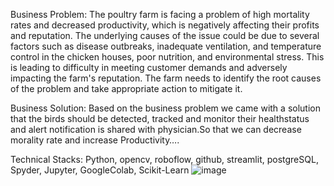 Business Problem: 
The poultry farm is facing a problem of high mortality rates and decreased productivity, which is negatively affecting their profits and reputation. The underlying causes of the issue could be due to several factors such as disease outbreaks, inadequate ventilation, and temperature control in the chicken houses, poor nutrition, and environmental stress. This is leading to difficulty in meeting customer demands and adversely impacting the farm's reputation. The farm needs to identify the root causes of the problem and take appropriate action to mitigate it.

Business Solution:  Based on the business problem we came with a solution that the birds should be detected, tracked and monitor their healthstatus and alert notification is shared with physician.So that we can decrease morality rate and increase Productivity….

Technical Stacks:
Python, opencv, roboflow, github, streamlit, postgreSQL, Spyder, Jupyter, GoogleColab, Scikit-Learn
![image](https://user-images.githubusercontent.com/107097836/231646707-8065fbbf-297c-4bd1-b249-eba078af5d3f.png)

